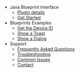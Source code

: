 - Java Blueprint Interface
  - [Plugin details](/)
  - [Get Started](/getstarted)
- Blueprints Examples
  - [Get the Device ID](/deviceuid)
  - [Show a Toast](/showtoast)
  - [Show a Dialog](/showdialog)
- Support
  - [Frequently Asked Questions](/frequentlyaskedquestions)
  - [Troubleshooting](/troubleshooting)
  - [Common Issues](/commonissues)
  - [Contact](/contact)

